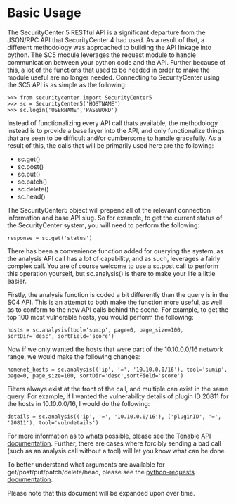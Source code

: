 # Basic Usage

The SecurityCenter 5 RESTful API is a significant departure from the JSON/RPC API that SecurityCenter 4 had used.  As a result of that, a different methodology was approached to building the API linkage into python.  The SC5 module leverages the request module to handle communication between your python code and the API.  Further because of this, a lot of the functions that used to be needed in order to make the module useful are no longer needed.  Connecting to SecurityCenter using the SC5 API is as simple as the following:

````
>>> from securitycenter import SecurityCenter5
>>> sc = SecurityCenter5('HOSTNAME')
>>> sc.login('USERNAME','PASSWORD')
````

Instead of functionalizing every API call thats available, the methodology instead is to provide a base layer into the API, and only functionalize things that are seen to be difficult and/or cumbersome to handle gracefully.  As a result of this, the calls that will be primarily used here are the following:

* sc.get()
* sc.post()
* sc.put()
* sc.patch()
* sc.delete()
* sc.head()

The SecurityCenter5 object will prepend all of the relevant connection information and base API slug.  So for example, to get the current status of the SecurityCenter system, you will need to perform the following:

````
response = sc.get('status')
````

There has been a convenience function added for querying the system, as the analysis API call has a lot of capability, and as such, leverages a fairly complex call.  You are of course welcome to use a sc.post call to perform this operation yourself, but sc.analysis() is there to make your life a little easier.

Firstly, the analysis function is coded a bit differently than the query is in the SC4 API.  This is an attempt to both make the function more useful, as well as to conform to the new API calls behind the scene.  For example, to get the top 100 most vulnerable hosts, you would perform the following:

````
hosts = sc.analysis(tool='sumip', page=0, page_size=100, sortDir='desc', sortField='score')
````

Now if we only wanted the hosts that were part of the 10.10.0.0/16 network range, we would make the following changes:

````
homenet_hosts = sc.analysis(('ip', '=', '10.10.0.0/16'), tool='sumip', page=0, page_size=100, sortDir='desc',sortField='score')
````

Filters always exist at the front of the call, and multiple can exist in the same query.  For example, if I wanted the vulnerability details of plugin ID 20811 for the hosts in 10.10.0.0/16, I would do the following:

````
details = sc.analysis(('ip', '=', '10.10.0.0/16'), ('pluginID', '=', '20811'), tool='vulndetails')
````

For more information as to whats possible, please see the [Tenable API documentation][apidocs].  Further, there are cases where forcibly sending a bad call (such as an analysis call without a tool) will let you know what can be done.

[apidocs]: https://support.tenable.com/support-center/cerberus-support-center/includes/widgets/sc_api/index.html

To better understand what arguments are available for get/post/put/patch/delete/head, please see the [python-requests documentation][requests].

[requests]: http://docs.python-requests.org/en/latest/


Please note that this document will be expanded upon over time.
